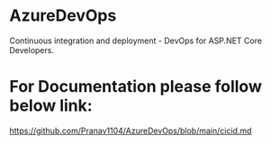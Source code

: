 # AzureDevOps

Continuous integration and deployment - DevOps for ASP.NET Core Developers.

# For Documentation please follow below link:
https://github.com/Pranav1104/AzureDevOps/blob/main/cicid.md 
